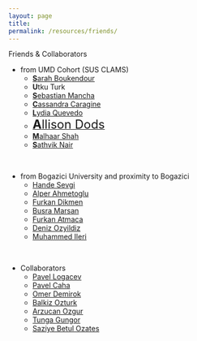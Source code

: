 ```yaml
---
layout: page
title: 
permalink: /resources/friends/
---
```


Friends & Collaborators
- from UMD Cohort (SUS CLAMS)
    - [**S**arah Boukendour](https://linguistics.umd.edu/directory/sarah-boukendour)
    - **U**tku Turk
    - [**S**ebastian Mancha](https://smancha.github.io/)
    - [**C**assandra Caragine](https://linguistics.umd.edu/directory/cassandra-caragine)
    - [**L**ydia Quevedo](https://lydiayquevedo.wordpress.com/)
    -  [<font size="+2">**A**llison Dods</font>](https://linguistics.umd.edu/directory/allison-dods)
    - [**M**alhaar Shah](https://linguistics.umd.edu/directory/malhaar-shah)
    - [**S**athvik Nair](https://sathvikn.github.io/)

<br>

- from Bogazici University and proximity to Bogazici
    - [Hande Sevgi](https://sites.google.com/view/handesevgi)
    - [Alper Ahmetoglu](https://alpera.xyz)
    - [Furkan Dikmen](https://furkandikmen.com/)
    - [Busra Marsan](http://busramarsan.com/)
    - [Furkan Atmaca](https://github.com/atmacafurkan)
    - [Deniz Ozyildiz](https://deniz.fr)
    - [Muhammed Ileri](https://muhammedileri.github.io)

<br>

- Collaborators
    - [Pavel Logacev](https://twitter.com/pavellogacev)
    - [Pavel Caha](https://www.muni.cz/en/people/53172-pavel-caha)
    - [Omer Demirok](https://omerdemirok.com/)
    - [Balkiz Ozturk](https://linguistics.boun.edu.tr/balkiz-ozturk-basaran)
    - [Arzucan Ozgur](https://www.cmpe.boun.edu.tr/~ozgur/)
    - [Tunga Gungor](https://www.cmpe.boun.edu.tr/~gungort/)
    - [Saziye Betul Ozates](https://www.researchgate.net/profile/Saziye-Oezates)